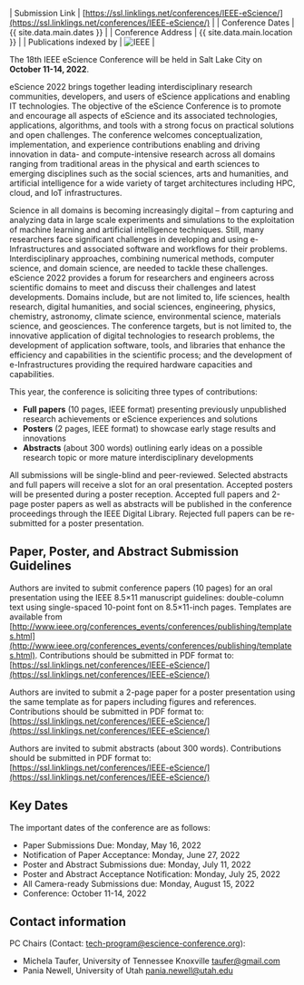 | Submission Link         | [https://ssl.linklings.net/conferences/IEEE-eScience/](https://ssl.linklings.net/conferences/IEEE-eScience/) |
| Conference Dates        | {{ site.data.main.dates }} |
| Conference Address      | {{ site.data.main.location }} |
| Publications indexed by | <img src="{{ site.baseurl }}/images/ieee.png" alt="IEEE" /> |

The 18th IEEE eScience Conference will be held in Salt Lake City on **October 11-14, 2022**.

eScience 2022 brings together leading interdisciplinary research communities, developers, and users of eScience applications and enabling IT technologies. The objective of the eScience Conference is to promote and encourage all aspects of eScience and its associated technologies, applications, algorithms, and tools with a strong focus on practical solutions and open challenges. The conference welcomes conceptualization, implementation, and experience contributions enabling and driving innovation in data- and compute-intensive research across all domains ranging from traditional areas in the physical and earth sciences to emerging disciplines such as the social sciences, arts and humanities, and artificial intelligence for a wide variety of target architectures including HPC, cloud, and IoT infrastructures.
 
Science in all domains is becoming increasingly digital – from capturing and analyzing data in large scale experiments and simulations to the exploitation of machine learning and artificial intelligence techniques. Still, many researchers face significant challenges in developing and using e-Infrastructures and associated software and workflows for their problems. Interdisciplinary approaches, combining numerical methods, computer science, and domain science, are needed to tackle these challenges. eScience 2022 provides a forum for researchers and engineers across scientific domains to meet and discuss their challenges and latest developments. Domains include, but are not limited to, life sciences, health research, digital humanities, and social sciences, engineering, physics, chemistry, astronomy, climate science, environmental science, materials science, and geosciences. The conference targets, but is not limited to, the innovative application of digital technologies to research problems, the development of application software, tools, and libraries that enhance the efficiency and capabilities in the scientific process; and the development of e-Infrastructures providing the required hardware capacities and capabilities.
 
This year, the conference is soliciting three types of contributions:

- **Full papers** (10 pages, IEEE format) presenting previously unpublished research achievements or eScience experiences and solutions
- **Posters** (2 pages, IEEE format) to showcase early stage results and innovations
- **Abstracts** (about 300 words) outlining early ideas on a possible research topic or more mature interdisciplinary developments

All submissions will be single-blind and peer-reviewed. Selected abstracts and full papers will receive a slot for an oral presentation. Accepted posters will be presented during a poster reception. Accepted full papers and 2-page poster papers as well as abstracts will be published in the conference proceedings through the IEEE Digital Library. Rejected full papers can be re-submitted for a poster presentation. 
 
## Paper, Poster, and Abstract Submission Guidelines
Authors are invited to submit conference papers (10 pages) for an oral presentation using the IEEE 8.5×11 manuscript guidelines: double-column text using single-spaced 10-point font on 8.5×11-inch pages. Templates are available from [http://www.ieee.org/conferences_events/conferences/publishing/templates.html](http://www.ieee.org/conferences_events/conferences/publishing/templates.html).
Contributions should be submitted in PDF format to: [https://ssl.linklings.net/conferences/IEEE-eScience/](https://ssl.linklings.net/conferences/IEEE-eScience/)
 
Authors are invited to submit a 2-page paper for a poster presentation using the same template as for papers including figures and references.
Contributions should be submitted in PDF format to:
[https://ssl.linklings.net/conferences/IEEE-eScience/](https://ssl.linklings.net/conferences/IEEE-eScience/)
 
Authors are invited to submit abstracts (about 300 words). Contributions should be submitted in PDF format to: [https://ssl.linklings.net/conferences/IEEE-eScience/](https://ssl.linklings.net/conferences/IEEE-eScience/)

## Key Dates
 
The important dates of the conference are as follows:
- Paper Submissions Due: Monday, May 16, 2022
- Notification of Paper Acceptance: Monday, June 27, 2022
- Poster and Abstract Submissions due: Monday, July 11, 2022
- Poster and Abstract Acceptance Notification: Monday, July 25, 2022
- All Camera-ready Submissions due: Monday, August 15, 2022
- Conference: October 11-14, 2022 

## Contact information

PC Chairs (Contact: tech-program@escience-conference.org):
- Michela Taufer, University of Tennessee Knoxville <taufer@gmail.com>
- Pania Newell, University of Utah <pania.newell@utah.edu> 
